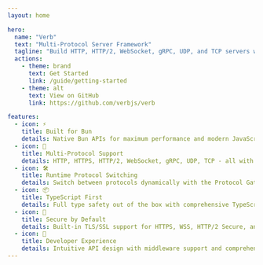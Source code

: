```yaml
---
layout: home

hero:
  name: "Verb"
  text: "Multi-Protocol Server Framework"
  tagline: "Build HTTP, HTTP/2, WebSocket, gRPC, UDP, and TCP servers with the same intuitive API"
  actions:
    - theme: brand
      text: Get Started
      link: /guide/getting-started
    - theme: alt
      text: View on GitHub
      link: https://github.com/verbjs/verb

features:
  - icon: ⚡
    title: Built for Bun
    details: Native Bun APIs for maximum performance and modern JavaScript runtime features
  - icon: 🔄
    title: Multi-Protocol Support
    details: HTTP, HTTPS, HTTP/2, WebSocket, gRPC, UDP, TCP - all with the same unified API
  - icon: 🛠️
    title: Runtime Protocol Switching
    details: Switch between protocols dynamically with the Protocol Gateway pattern
  - icon: 📦
    title: TypeScript First
    details: Full type safety out of the box with comprehensive TypeScript definitions
  - icon: 🔐
    title: Secure by Default
    details: Built-in TLS/SSL support for HTTPS, WSS, HTTP/2 Secure, and encrypted TCP/UDP
  - icon: 🚀
    title: Developer Experience
    details: Intuitive API design with middleware support and comprehensive error handling
---
```

